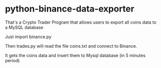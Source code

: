 # python-binance-data-exporter
That's a Crypto Trader Program that allows users to export all coins data to a MySQL database

Just import binance.py 

Then trades.py will read the file coins.txt and connect to Binance.

It gets the coins data and insert them to Mysql database (in 5 minutes period)
